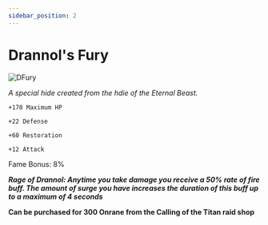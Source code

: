 ```yaml
---
sidebar_position: 2
---
```


# Drannol's Fury

![DFury](https://vwiki.valorserver.com/api/item/picture/drannol's%20fury)

<i>A special hide created from the hdie of the Eternal Beast.</i>

    +170 Maximum HP
    
    +22 Defense
    
    +60 Restoration
    
    +12 Attack
    
Fame Bonus: 8%

***Rage of Drannol: Anytime you take damage you receive a 50% rate of fire buff. The amount of surge you have increases the duration of this buff up to a maximum of 4 seconds***

**Can be purchased for 300 Onrane from the Calling of the Titan raid shop**
